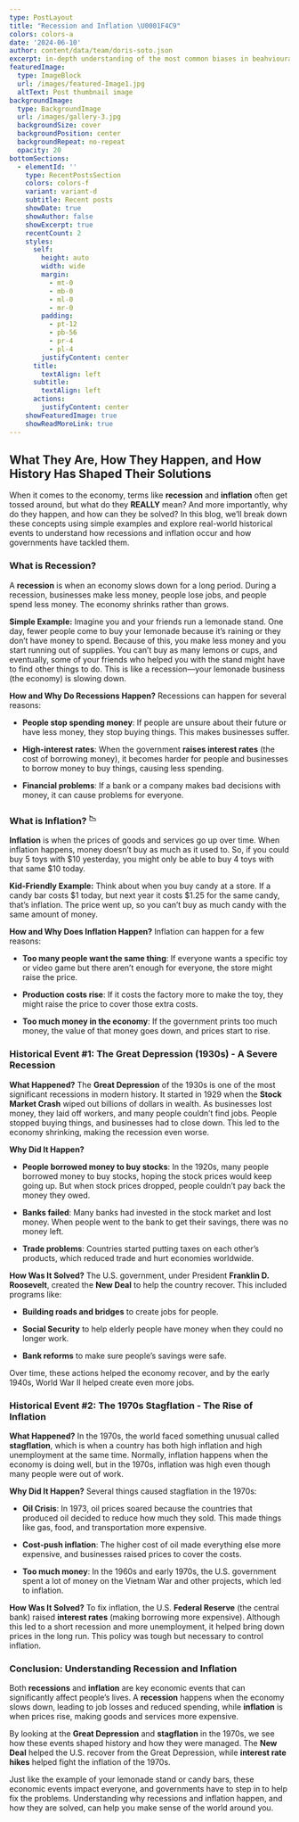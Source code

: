 ```yaml
---
type: PostLayout
title: "Recession and Inflation \U0001F4C9"
colors: colors-a
date: '2024-06-10'
author: content/data/team/doris-soto.json
excerpt: in-depth understanding of the most common biases in beahvioural finance.
featuredImage:
  type: ImageBlock
  url: /images/featured-Image1.jpg
  altText: Post thumbnail image
backgroundImage:
  type: BackgroundImage
  url: /images/gallery-3.jpg
  backgroundSize: cover
  backgroundPosition: center
  backgroundRepeat: no-repeat
  opacity: 20
bottomSections:
  - elementId: ''
    type: RecentPostsSection
    colors: colors-f
    variant: variant-d
    subtitle: Recent posts
    showDate: true
    showAuthor: false
    showExcerpt: true
    recentCount: 2
    styles:
      self:
        height: auto
        width: wide
        margin:
          - mt-0
          - mb-0
          - ml-0
          - mr-0
        padding:
          - pt-12
          - pb-56
          - pr-4
          - pl-4
        justifyContent: center
      title:
        textAlign: left
      subtitle:
        textAlign: left
      actions:
        justifyContent: center
    showFeaturedImage: true
    showReadMoreLink: true
---
```

## **What They Are, How They Happen, and How History Has Shaped Their Solutions**

When it comes to the economy, terms like **recession** and **inflation** often get tossed around, but what do they **REALLY** mean? And more importantly, why do they happen, and how can they be solved? In this blog, we’ll break down these concepts using simple examples and explore real-world historical events to understand how recessions and inflation occur and how governments have tackled them.

### **What is Recession?**

A **recession** is when an economy slows down for a long period. During a recession, businesses make less money, people lose jobs, and people spend less money. The economy shrinks rather than grows.

**Simple Example:**
Imagine you and your friends run a lemonade stand. One day, fewer people come to buy your lemonade because it’s raining or they don’t have money to spend. Because of this, you make less money and you start running out of supplies. You can’t buy as many lemons or cups, and eventually, some of your friends who helped you with the stand might have to find other things to do. This is like a recession—your lemonade business (the economy) is slowing down.

**How and Why Do Recessions Happen?**
Recessions can happen for several reasons:

*   **People stop spending money**: If people are unsure about their future or have less money, they stop buying things. This makes businesses suffer.

*   **High-interest rates**: When the government **raises interest rates** (the cost of borrowing money), it becomes harder for people and businesses to borrow money to buy things, causing less spending.

*   **Financial problems**: If a bank or a company makes bad decisions with money, it can cause problems for everyone.

### **What is Inflation?** <sup>**📉**</sup>

**Inflation** is when the prices of goods and services go up over time. When inflation happens, money doesn’t buy as much as it used to. So, if you could buy 5 toys with $10 yesterday, you might only be able to buy 4 toys with that same $10 today.

**Kid-Friendly Example:**
Think about when you buy candy at a store. If a candy bar costs $1 today, but next year it costs $1.25 for the same candy, that’s inflation. The price went up, so you can’t buy as much candy with the same amount of money.

**How and Why Does Inflation Happen?**
Inflation can happen for a few reasons:

*   **Too many people want the same thing**: If everyone wants a specific toy or video game but there aren’t enough for everyone, the store might raise the price.

*   **Production costs rise**: If it costs the factory more to make the toy, they might raise the price to cover those extra costs.

*   **Too much money in the economy**: If the government prints too much money, the value of that money goes down, and prices start to rise.

### Historical Event #1: **The Great Depression (1930s)** - A Severe Recession

**What Happened?**
The **Great Depression** of the 1930s is one of the most significant recessions in modern history. It started in 1929 when the **Stock Market Crash** wiped out billions of dollars in wealth. As businesses lost money, they laid off workers, and many people couldn’t find jobs. People stopped buying things, and businesses had to close down. This led to the economy shrinking, making the recession even worse.

**Why Did It Happen?**

*   **People borrowed money to buy stocks**: In the 1920s, many people borrowed money to buy stocks, hoping the stock prices would keep going up. But when stock prices dropped, people couldn’t pay back the money they owed.

*   **Banks failed**: Many banks had invested in the stock market and lost money. When people went to the bank to get their savings, there was no money left.

*   **Trade problems**: Countries started putting taxes on each other’s products, which reduced trade and hurt economies worldwide.

**How Was It Solved?**
The U.S. government, under President **Franklin D. Roosevelt**, created the **New Deal** to help the country recover. This included programs like:

*   **Building roads and bridges** to create jobs for people.

*   **Social Security** to help elderly people have money when they could no longer work.

*   **Bank reforms** to make sure people’s savings were safe.

Over time, these actions helped the economy recover, and by the early 1940s, World War II helped create even more jobs.

### Historical Event #2: **The 1970s Stagflation** - The Rise of Inflation

**What Happened?**
In the 1970s, the world faced something unusual called **stagflation**, which is when a country has both high inflation and high unemployment at the same time. Normally, inflation happens when the economy is doing well, but in the 1970s, inflation was high even though many people were out of work.

**Why Did It Happen?**
Several things caused stagflation in the 1970s:

*   **Oil Crisis**: In 1973, oil prices soared because the countries that produced oil decided to reduce how much they sold. This made things like gas, food, and transportation more expensive.

*   **Cost-push inflation**: The higher cost of oil made everything else more expensive, and businesses raised prices to cover the costs.

*   **Too much money**: In the 1960s and early 1970s, the U.S. government spent a lot of money on the Vietnam War and other projects, which led to inflation.

**How Was It Solved?**
To fix inflation, the U.S. **Federal Reserve** (the central bank) raised **interest rates** (making borrowing more expensive). Although this led to a short recession and more unemployment, it helped bring down prices in the long run. This policy was tough but necessary to control inflation.

### Conclusion: Understanding Recession and Inflation

Both **recessions** and **inflation** are key economic events that can significantly affect people’s lives. A **recession** happens when the economy slows down, leading to job losses and reduced spending, while **inflation** is when prices rise, making goods and services more expensive.

By looking at the **Great Depression** and **stagflation** in the 1970s, we see how these events shaped history and how they were managed. The **New Deal** helped the U.S. recover from the Great Depression, while **interest rate hikes** helped fight the inflation of the 1970s.

Just like the example of your lemonade stand or candy bars, these economic events impact everyone, and governments have to step in to help fix the problems. Understanding why recessions and inflation happen, and how they are solved, can help you make sense of the world around you.
